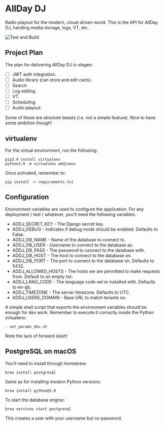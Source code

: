 # AllDay DJ

Radio playout for the modern, cloud-driven world. This is the API for AllDay DJ, handing media storage, logs, VT, etc.

![Test and Build](https://github.com/steelegbr/alldaydj/workflows/alldaydj-actions/badge.svg)

## Project Plan

The plan for delivering AllDay DJ in stages:

 - [ ] JWT auth integration.
 - [ ] Audio library (can store and edit carts).
 - [ ] Search
 - [ ] Log editing.
 - [ ] VT.
 - [ ] Scheduling.
 - [ ] Audio playout.

Some of these are absolute beasts (i.e. not a simple feature). Nice to have some ambition though!

## virtualenv

For the virtual environment, run the following:

    pip3.9 install virtualenv
    python3.9 -m virtualenv addjvenv

Once activated, remember to:

    pip install -r requirements.txt

## Configuration

Environment variables are used to configure the application. For any deployment / test / whatever, you'll
need the following variables.

 - ADDJ_SECRET_KEY - The Django secret key.
 - ADDJ_DEBUG - Indicates if debug mode should be enabled. Defaults to False.
 - ADDJ_DB_NAME - Name of the database to connect to.
 - ADDJ_DB_USER - Username to connect to the database as.
 - ADDJ_DB_PASS - The password to connect to the database with.
 - ADDJ_DB_HOST - The host to connect to the database on.
 - ADDJ_DB_PORT - The port to connect to the database on. Defaults to 5432.
 - ADDJ_ALLOWED_HOSTS - The hosts we are permitted to make requests from. Default to an empty list.
 - ADDJ_LANG_CODE - The language code we're installed with. Defaults to en-gb.
 - ADDJ_TIMEZONE - The server timezone. Defaults to UTC.
 - ADDJ_USERS_DOMAIN - Base URL to match tenants on.

A simple shell script that exports the environment variables should be enough for dev work. Remember to execute it correctly inside the Python virtualenv:

    . set_params_dev.sh

Note the lack of forward slash!

## PostgreSQL on macOS

You'll need to install through homebrew:

    brew install postgresql

Same as for installing modern Python versions:

    brew install python@3.9

To start the database engine:

    brew services start postgresql

This creates a user with your username but no password.